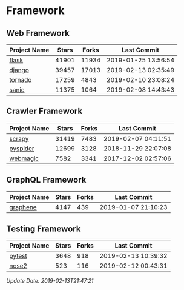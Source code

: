 # Framework

## Web Framework

| Project Name | Stars | Forks | Last Commit |
| ------------ | ----- | ----- | ----------- |
| [flask](https://github.com/pallets/flask) | 41901 | 11934 | 2019-01-25 13:56:54 |
| [django](https://github.com/django/django) | 39457 | 17013 | 2019-02-13 02:35:49 |
| [tornado](https://github.com/tornadoweb/tornado) | 17259 | 4843 | 2019-02-10 23:08:24 |
| [sanic](https://github.com/huge-success/sanic) | 11375 | 1064 | 2019-02-08 14:43:43 |

## Crawler Framework

| Project Name | Stars | Forks | Last Commit |
| ------------ | ----- | ----- | ----------- |
| [scrapy](https://github.com/scrapy/scrapy) | 31419 | 7483 | 2019-02-07 04:11:51 |
| [pyspider](https://github.com/binux/pyspider) | 12699 | 3128 | 2018-11-29 22:07:08 |
| [webmagic](https://github.com/code4craft/webmagic) | 7582 | 3341 | 2017-12-02 02:57:06 |

## GraphQL Framework

| Project Name | Stars | Forks | Last Commit |
| ------------ | ----- | ----- | ----------- |
| [graphene](https://github.com/graphql-python/graphene) | 4147 | 439 | 2019-01-07 21:10:23 |

## Testing Framework

| Project Name | Stars | Forks | Last Commit |
| ------------ | ----- | ----- | ----------- |
| [pytest](https://github.com/pytest-dev/pytest) | 3648 | 918 | 2019-02-13 10:39:32 |
| [nose2](https://github.com/nose-devs/nose2) | 523 | 116 | 2019-02-12 00:43:31 |

*Update Date: 2019-02-13T21:47:21*